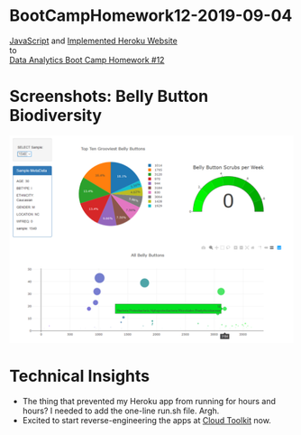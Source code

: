 # BootCampHomework12-2019-09-04

[JavaScript](https://github.com/ekenigsberg/BootCampHomework12-2019-09-04/blob/master/bootcamphomework12-2019-09-04/static/js/app.js) and [Implemented Heroku Website](https://bootcamphomework12-2019-09-04.herokuapp.com/)<br/>
to<br/>
[Data Analytics Boot Camp Homework #12](https://github.com/the-Coding-Boot-Camp-at-UT/UTAMCB201904DATA3/blob/master/15-Interactive-Visualizations-and-Dashboards/Homework/Instructions/README.md)

# Screenshots: Belly Button Biodiversity
![Screenshot](https://github.com/ekenigsberg/BootCampHomework12-2019-09-04/blob/master/bootcamphomework12-2019-09-04/static/Screenshot.png)

# Technical Insights

* The thing that prevented my Heroku app from running for hours and hours? I needed to add the one-line run.sh file. Argh.
* Excited to start reverse-engineering the apps at [Cloud Toolkit](cloudtoolkit.co) now.

